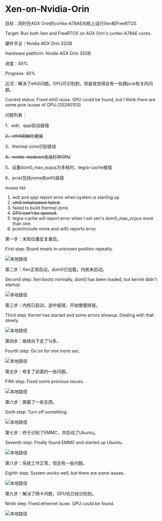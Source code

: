 # Xen-on-Nvidia-Orin

 目标：同时在AGX Orin的cortex-A78AE内核上运行Xen和FreeRTOS
 
 Target: Run both Xen and FreeRTOS on AGX Orin's cortex-A78AE cores.

 硬件平台：Nvidia AGX Orin 32GB
 
 Hardware platform: Nvidia AGX Orin 32GB

 进度：40%
 
 Progress: 40%

 近况：解决了eth0问题。GPU可识别到，但是我觉得会有一些跟pcie有关的问题。

 Current status: Fixed eth0 isuse. GPU could be found, but I think there are some pcie isuses of GPU.(20240103)

 问题列表：
 
 1、wdt、qspi启动报错

 ~~2、eth0初始化错误~~

 3、thermal zone识别错误

 ~~4、nvidia-modeset无法打开GPU~~

 5、设置dom0_max_vcpus为多核时，tegra-cache报错

 6、pcie(包括nvme和wifi)报错

 Isuses list:
 1. wdt and qspi report error when system is starting up.
 2. ~~eth0 initialization failed.~~
 3. failed to build thermal zone.
 4. ~~GPU can't be opened.~~
 5. tegra-cache will report error when I set xen's dom0_max_vcpus more than one. 
 6. pcie(include nvme and wifi) reports error.

第一步：未知位置反复重启。

First step: Board resets in unknown position repeatly. 

![本地路径](./pic/1.png) 

第二步：Xen正常启动，dom0已加载，内核未启动。

Second step: Xen boots normally, dom0 has been loaded, but kernel didn't startup. 

![本地路径](./pic/2.png) 

第三步：内核已启动，途中报错，开始慢慢排错。

Third step: Kernel has started and some errors showup. Dealing with that slowly.
 
![本地路径](./pic/3.png) 

第四步：继续向下走了1s多。

Fourth step: Go on for one more sec.

![本地路径](./pic/4.png) 

第五步：修复了前面的一些问题。

Fifth step: Fixed some previous issues. 

![本地路径](./pic/5.png) 

第六步：屏蔽了一些东西。

Sixth step: Turn off something.

![本地路径](./pic/6.png) 

第七步：终于识别了EMMC，并启动了Ubuntu。

Seventh step: Finally found EMMC and started up Ubuntu.

![本地路径](./pic/7.png) 

第八步：系统工作正常，但还有一些问题。

Eighth step: System works well, but there are some isuses.

![本地路径](./pic/8.png) 

第九步：解决了网卡问题，GPU也已经识别到。

Ninth step: Fixed ethernet isuse. GPU could be found.

![本地路径](./pic/9.png) 